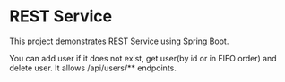 # REST Service

This project demonstrates REST Service using Spring Boot.

You can add user if it does not exist, get user(by id or in FIFO order) and delete user.
It allows /api/users/** endpoints.